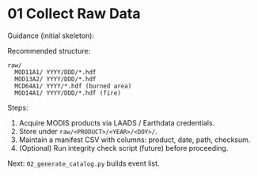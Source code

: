 # 01 Collect Raw Data

Guidance (initial skeleton):

Recommended structure:
```
raw/
  MOD11A1/ YYYY/DDD/*.hdf
  MOD13A2/ YYYY/DDD/*.hdf
  MCD64A1/ YYYY/*.hdf (burned area)
  MOD14A1/ YYYY/DDD/*.hdf (fire)
```

Steps:
1. Acquire MODIS products via LAADS / Earthdata credentials.
2. Store under `raw/<PRODUCT>/<YEAR>/<DOY>/`.
3. Maintain a manifest CSV with columns: product, date, path, checksum.
4. (Optional) Run integrity check script (future) before proceeding.

Next: `02_generate_catalog.py` builds event list.
